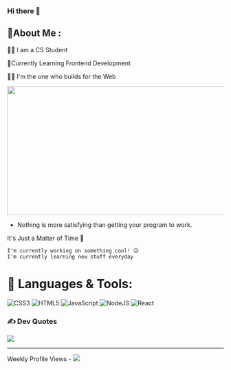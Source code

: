### Hi there 👋


## 💫About Me :

👨‍🎓 I am a CS Student 

🌱Currently Learning Frontend Development

🧑‍💻 I'm the one who builds for the Web


<div>
  <img src="https://media.giphy.com/media/dWesBcTLavkZuG35MI/giphy.gif" width="650" height="300"/>
</div>

- Nothing is more satisfying than getting your program to work.










It's Just a Matter of Time 🤏



    I'm currently working on something cool! 😉
    I'm currently learning new stuff everyday

      

# 🔗 Languages & Tools:
![CSS3](https://img.shields.io/badge/css3-%231572B6.svg?style=flat&logo=css3&logoColor=white) ![HTML5](https://img.shields.io/badge/html5-%23E34F26.svg?style=flat&logo=html5&logoColor=white) ![JavaScript](https://img.shields.io/badge/javascript-%23323330.svg?style=flat&logo=javascript&logoColor=%23F7DF1E) ![NodeJS](https://img.shields.io/badge/node.js-6DA55F?style=flat&logo=node.js&logoColor=white) ![React](https://img.shields.io/badge/react-%2320232a.svg?style=flat&logo=react&logoColor=%2361DAFB)


### ✍️ Dev Quotes
![](https://quotes-github-readme.vercel.app/api?type=horizontal&theme=radical)


---
Weekly Profile Views - 
[![](https://visitcount.itsvg.in/api?id=alkhalidsardar&icon=1&color=2)](https://visitcount.itsvg.in)




